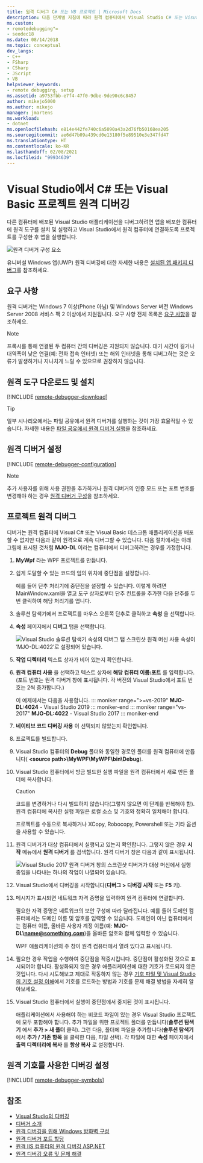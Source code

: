 ```yaml
---
title: 원격 디버그 C# 또는 VB 프로젝트 | Microsoft Docs
description: 다음 단계별 지침에 따라 원격 컴퓨터에서 Visual Studio C# 또는 Visual Basic 애플리케이션을 디버그하는 방법을 알아봅니다.
ms.custom:
- remotedebugging"=
- seodec18
ms.date: 08/14/2018
ms.topic: conceptual
dev_langs:
- C++
- FSharp
- CSharp
- JScript
- VB
helpviewer_keywords:
- remote debugging, setup
ms.assetid: a9753fbb-e7f4-47f0-9dbe-9de90c6c8457
author: mikejo5000
ms.author: mikejo
manager: jmartens
ms.workload:
- dotnet
ms.openlocfilehash: e814e442fe740c6a5090a43a2d76fb50168ea205
ms.sourcegitcommit: ae6d47b09a439cd0e13180f5e89510e3e347fd47
ms.translationtype: HT
ms.contentlocale: ko-KR
ms.lasthandoff: 02/08/2021
ms.locfileid: "99934639"
---
```

# <a name="remote-debugging-a-c-or-visual-basic-project-in-visual-studio"></a>Visual Studio에서 C# 또는 Visual Basic 프로젝트 원격 디버깅
다른 컴퓨터에 배포된 Visual Studio 애플리케이션을 디버그하려면 앱을 배포한 컴퓨터에 원격 도구를 설치 및 실행하고 Visual Studio에서 원격 컴퓨터에 연결하도록 프로젝트를 구성한 후 앱을 실행합니다.

![원격 디버거 구성 요소](../debugger/media/remote-debugger-client-apps.png "Remote_debugger_components")

유니버설 Windows 앱(UWP) 원격 디버깅에 대한 자세한 내용은 [설치된 앱 패키지 디버그](debug-installed-app-package.md)를 참조하세요.

## <a name="requirements"></a>요구 사항

원격 디버거는 Windows 7 이상(Phone 아님) 및 Windows Server 버전 Windows Server 2008 서비스 팩 2 이상에서 지원됩니다. 요구 사항 전체 목록은 [요구 사항](../debugger/remote-debugging.md#requirements_msvsmon)을 참조하세요.

> [!NOTE]
> 프록시를 통해 연결된 두 컴퓨터 간의 디버깅은 지원되지 않습니다. 대기 시간이 길거나 대역폭이 낮은 연결(예: 전화 접속 인터넷) 또는 해외 인터넷을 통해 디버그하는 것은 오류가 발생하거나 지나치게 느릴 수 있으므로 권장하지 않습니다.

## <a name="download-and-install-the-remote-tools"></a>원격 도구 다운로드 및 설치

[!INCLUDE [remote-debugger-download](../debugger/includes/remote-debugger-download.md)]

> [!TIP]
> 일부 시나리오에서는 파일 공유에서 원격 디버거를 실행하는 것이 가장 효율적일 수 있습니다. 자세한 내용은 [파일 공유에서 원격 디버거 실행](../debugger/remote-debugging.md#fileshare_msvsmon)을 참조하세요.

## <a name="set-up-the-remote-debugger"></a><a name="BKMK_setup"></a> 원격 디버거 설정

[!INCLUDE [remote-debugger-configuration](../debugger/includes/remote-debugger-configuration.md)]

> [!NOTE]
> 추가 사용자를 위해 사용 권한을 추가하거나 원격 디버거의 인증 모드 또는 포트 번호를 변경해야 하는 경우 [원격 디버거 구성](../debugger/remote-debugging.md#configure_msvsmon)을 참조하세요.

## <a name="remote-debug-the-project"></a><a name="remote_csharp"></a> 프로젝트 원격 디버그
디버거는 원격 컴퓨터에 Visual C# 또는 Visual Basic 데스크톱 애플리케이션을 배포할 수 없지만 다음과 같이 원격으로 계속 디버그할 수 있습니다. 다음 절차에서는 아래 그림에 표시된 것처럼 **MJO-DL** 이라는 컴퓨터에서 디버그하려는 경우를 가정합니다.

1. **MyWpf** 라는 WPF 프로젝트를 만듭니다.

2. 쉽게 도달할 수 있는 코드의 임의 위치에 중단점을 설정합니다.

    예를 들어 단추 처리기에 중단점을 설정할 수 있습니다. 이렇게 하려면 MainWindow.xaml을 열고 도구 상자로부터 단추 컨트롤을 추가한 다음 단추를 두 번 클릭하여 해당 처리기를 엽니다.

3. 솔루션 탐색기에서 프로젝트를 마우스 오른쪽 단추로 클릭하고 **속성** 을 선택합니다.

4. **속성** 페이지에서 **디버그** 탭을 선택합니다.

    ![Visual Studio 솔루션 탐색기 속성의 디버그 탭 스크린샷 원격 머신 사용 속성이 ‘MJO-DL:4022’로 설정되어 있습니다.](../debugger/media/remotedebuggercsharp.png)

5. **작업 디렉터리** 텍스트 상자가 비어 있는지 확인합니다.

6. **원격 컴퓨터 사용** 을 선택하고 텍스트 상자에 **해당 컴퓨터 이름:포트** 를 입력합니다. (포트 번호는 원격 디버거 창에 표시됩니다. 각 버전의 Visual Studio에서 포트 번호는 2씩 증가합니다.)

    이 예제에서는 다음을 사용합니다.
    ::: moniker range=">=vs-2019"
    **MJO-DL:4024** - Visual Studio 2019
    ::: moniker-end
    ::: moniker range="vs-2017"
    **MJO-DL:4022** - Visual Studio 2017
    ::: moniker-end

7. **네이티브 코드 디버깅 사용** 이 선택되지 않았는지 확인합니다.

8. 프로젝트를 빌드합니다.

9. Visual Studio 컴퓨터의 **Debug** 폴더와 동일한 경로인 폴더를 원격 컴퓨터에 만듭니다( **\<source path>\MyWPF\MyWPF\bin\Debug**).

10. Visual Studio 컴퓨터에서 방금 빌드한 실행 파일을 원격 컴퓨터에서 새로 만든 폴더에 복사합니다.

    > [!CAUTION]
    > 코드를 변경하거나 다시 빌드하지 않습니다(그렇지 않으면 이 단계를 반복해야 함). 원격 컴퓨터에 복사한 실행 파일은 로컬 소스 및 기호와 정확히 일치해야 합니다.

    프로젝트를 수동으로 복사하거나 XCopy, Robocopy, Powershell 또는 기타 옵션을 사용할 수 있습니다.

11. 원격 디버거가 대상 컴퓨터에서 실행되고 있는지 확인합니다. 그렇지 않은 경우 **시작** 메뉴에서 **원격 디버거** 를 검색합니다. 원격 디버거 창은 다음과 같이 표시됩니다.

     ![Visual Studio 2017 원격 디버거 창의 스크린샷 디버거가 대상 머신에서 실행 중임을 나타내는 하나의 작업이 나열되어 있습니다.](../debugger/media/remotedebuggerwindow.png)

12. Visual Studio에서 디버깅을 시작합니다(**디버그 > 디버깅 시작** 또는 **F5** 키).

13. 메시지가 표시되면 네트워크 자격 증명을 입력하여 원격 컴퓨터에 연결합니다.

     필요한 자격 증명은 네트워크의 보안 구성에 따라 달라집니다. 예를 들어 도메인 컴퓨터에서는 도메인 이름 및 암호를 입력할 수 있습니다. 도메인이 아닌 컴퓨터에서는 컴퓨터 이름, 올바른 사용자 계정 이름(예: <strong>MJO-DL\name@something.com</strong>)을 올바른 암호와 함께 입력할 수 있습니다.

     WPF 애플리케이션의 주 창이 원격 컴퓨터에서 열려 있다고 표시됩니다.

14. 필요한 경우 작업을 수행하여 중단점을 적중시킵니다. 중단점이 활성화된 것으로 표시되어야 합니다. 활성화되지 않은 경우 애플리케이션에 대한 기호가 로드되지 않은 것입니다. 다시 시도해보고 제대로 작동하지 않는 경우 [기호 파일 및 Visual Studio의 기호 설정 이해](https://devblogs.microsoft.com/devops/understanding-symbol-files-and-visual-studios-symbol-settings/)에서 기호를 로드하는 방법과 기호를 문제 해결 방법을 자세히 알아보세요.

15. Visual Studio 컴퓨터에서 실행이 중단점에서 중지된 것이 표시됩니다.

    애플리케이션에서 사용해야 하는 비코드 파일이 있는 경우 Visual Studio 프로젝트에 모두 포함해야 합니다. 추가 파일을 위한 프로젝트 폴더를 만듭니다(**솔루션 탐색기** 에서 **추가 > 새 폴더** 클릭). 그런 다음, 폴더에 파일을 추가합니다(**솔루션 탐색기** 에서 **추가 / 기존 항목** 을 클릭한 다음, 파일 선택). 각 파일에 대한 **속성** 페이지에서 **출력 디렉터리에 복사** 를 **항상 복사** 로 설정합니다.

## <a name="set-up-debugging-with-remote-symbols"></a>원격 기호를 사용한 디버깅 설정

[!INCLUDE [remote-debugger-symbols](../debugger/includes/remote-debugger-symbols.md)]

## <a name="see-also"></a>참조
- [Visual Studio의 디버깅](../debugger/index.yml)
- [디버거 소개](../debugger/debugger-feature-tour.md)
- [원격 디버깅을 위해 Windows 방화벽 구성](../debugger/configure-the-windows-firewall-for-remote-debugging.md)
- [원격 디버거 포트 할당](../debugger/remote-debugger-port-assignments.md)
- [원격 IIS 컴퓨터의 원격 디버깅 ASP.NET](../debugger/remote-debugging-aspnet-on-a-remote-iis-computer.md)
- [원격 디버깅 오류 및 문제 해결](../debugger/remote-debugging-errors-and-troubleshooting.md)